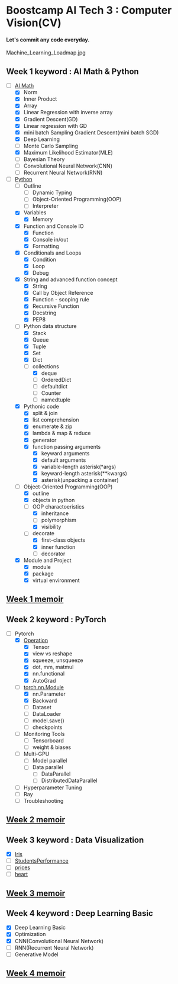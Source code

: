 <h1>Boostcamp AI Tech 3 : Computer Vision(CV)</h1>

<h4>Let's commit any code everyday.</h4>

Machine_Learning_Loadmap.jpg

<h2>Week 1 keyword : AI Math & Python</h2>

- [ ] [AI Math](https://github.com/hyo-jae-jung/Boostcamp_AI_Tech_3/blob/master/Practise/Week01_AI_Math.ipynb)
    - [x] Norm
    - [x] Inner Product
    - [x] Array
    - [x] Linear Regression with inverse array
    - [x] Gradient Descent(GD)
    - [x] Linear regression with GD
    - [x] mini batch Sampling Gradient Descent(mini batch SGD)
    - [x] Deep Learning
    - [ ] Monte Carlo Sampling
    - [x] Maximum Likelihood Estimator(MLE)
    - [ ] Bayesian Theory
    - [ ] Convolutional Neural Network(CNN)
    - [ ] Recurrent Neural Network(RNN)
    
- [ ] [Python](https://github.com/hyo-jae-jung/Boostcamp_AI_Tech_3/blob/master/Practise/Week01_Python.ipynb)
    - [ ] Outline
        - [ ] Dynamic Typing
        - [ ] Object-Oriented Programming(OOP)
        - [ ] Interpreter
    - [x] Variables
        - [x] Memory
    - [x] Function and Console IO
        - [x] Function
        - [x] Console in/out
        - [x] Formatting
    - [x] Conditionals and Loops
        - [x] Condition
        - [x] Loop
        - [x] Debug
    - [x] String and advanced function concept
        - [x] String
        - [x] Call by Object Reference
        - [x] Function - scoping rule
        - [x] Recursive Function
        - [x] Docstring
        - [x] PEP8
    - [ ] Python data structure
        - [x] Stack
        - [x] Queue
        - [x] Tuple
        - [x] Set
        - [x] Dict
        - [ ] collections
            - [x] deque
            - [ ] OrderedDict
            - [ ] defaultdict
            - [ ] Counter
            - [ ] namedtuple
    - [x] Pythonic code
        - [x] split & join
        - [x] list comprehension  
        - [x] enumerate & zip
        - [x] lambda & map & reduce
        - [x] generator
        - [x] function passing arguments
            - [x] keyward arguments
            - [x] default arguments
            - [x] variable-length asterisk(*args)
            - [x] keyward-length asterisk(**kwargs)
            - [x] asterisk(unpacking a container)
    - [ ] Object-Oriented Programming(OOP)
        - [x] outline
        - [x] objects in python
        - [ ] OOP charactoeristics
            - [x] inheritance
            - [ ] polymorphism
            - [x] visibility
        - [ ] decorate
            - [x] first-class objects
            - [x] inner function
            - [ ] decorator
    - [x] Module and Project
        - [x] module
        - [x] package
        - [x] virtual environment

<h2>        
    <a href="https://github.com/hyo-jae-jung/Boostcamp_AI_Tech_3/blob/master/Memoir/week_1.txt">Week 1 memoir</a>
<h2>

<h2>Week 2 keyword : PyTorch</h2>

- [ ] Pytorch
    - [x] [Operation](https://github.com/hyo-jae-jung/Boostcamp_AI_Tech_3/blob/master/Practise/Week02_Operation.ipynb)
        - [x] Tensor
        - [x] view vs reshape
        - [x] squeeze, unsqueeze
        - [x] dot, mm, matmul
        - [x] nn.functional
        - [x] AutoGrad
    - [ ] [torch.nn.Module](https://github.com/hyo-jae-jung/Boostcamp_AI_Tech_3/blob/master/Practise/Week02_Module.ipynb)
        - [x] nn.Parameter
        - [x] Backward
        - [ ] Dataset
        - [ ] DataLoader
        - [ ] model.save()
        - [ ] checkpoints
    - [ ] Monitoring Tools
        - [ ] Tensorboard
        - [ ] weight & biases
    - [ ] Multi-GPU
        - [ ] Model parallel
        - [ ] Data parallel
            - [ ] DataParallel
            - [ ] DistributedDataParallel
    - [ ] Hyperparameter Tuning
    - [ ] Ray
    - [ ] Troubleshooting

<h2>
    <a href="https://github.com/hyo-jae-jung/Boostcamp_AI_Tech_3/blob/master/Memoir/week_2.txt">Week 2 memoir</a>
<h2/>

<h2>Week 3 keyword : Data Visualization</h2>

- [x] [Iris](https://github.com/hyo-jae-jung/Boostcamp_AI_Tech_3/blob/master/Practise/Week03_Iris.ipynb)
- [ ] [StudentsPerformance](https://github.com/hyo-jae-jung/Boostcamp_AI_Tech_3/blob/master/Practise/Week03_StudentsPerformance.ipynb)
- [ ] [prices](https://github.com/hyo-jae-jung/Boostcamp_AI_Tech_3/blob/master/Practise/Week03_prices.ipynb)
- [ ] [heart](https://github.com/hyo-jae-jung/Boostcamp_AI_Tech_3/blob/master/Practise/Week03_heart.ipynb)

<h2>
    <a href="https://github.com/hyo-jae-jung/Boostcamp_AI_Tech_3/blob/master/Memoir/week_3.txt">Week 3 memoir</a>
<h2/>

<h2>Week 4 keyword : Deep Learning Basic</h2>

- [x] Deep Learning Basic
- [x] Optimization
- [x] CNN(Convolutional Neural Network)
- [ ] RNN(Recurrent Neural Network)
- [ ] Generative Model

<h2>
    <a href="https://github.com/hyo-jae-jung/Boostcamp_AI_Tech_3/blob/master/Memoir/week_4.txt">Week 4 memoir</a>
<h2/>